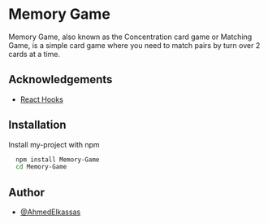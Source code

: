 
# Memory Game 

Memory Game, also known as the Concentration card game or Matching Game, is a simple card game where you need to match pairs by turn over 2 cards at a time.

## Acknowledgements

 - [React Hooks](https://reactjs.org/docs/hooks-intro.html)

## Installation

Install my-project with npm

```bash
  npm install Memory-Game
  cd Memory-Game
```
## Author

- [@AhmedElkassas](https://github.com/Ahmed-Elkassas)
